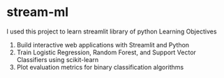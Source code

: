 # stream-ml
I used this project to learn streamlit library of python
Learning Objectives
1. Build interactive web applications with Streamlit and Python
2. Train Logistic Regression, Random Forest, and Support Vector Classifiers using scikit-learn
3. Plot evaluation metrics for binary classification algorithms
